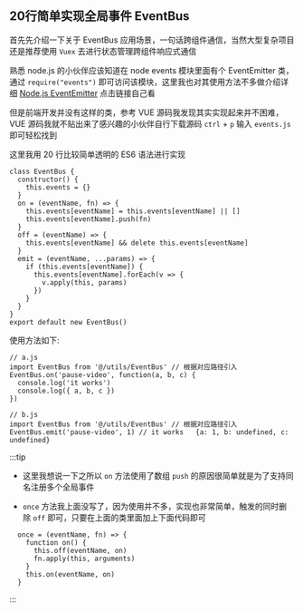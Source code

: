 ## 20行简单实现全局事件 EventBus

首先先介绍一下关于 EventBus 应用场景，一句话跨组件通信，当然大型复杂项目还是推荐使用 `Vuex` 去进行状态管理跨组件响应式通信

熟悉 node.js 的小伙伴应该知道在 node events 模块里面有个 EventEmitter 类，通过 `require("events")` 即可访问该模块，这里我也对其使用方法不多做介绍详细 [Node.js EventEmitter](https://www.runoob.com/nodejs/nodejs-event.html) 点击链接自己看

但是前端开发并没有这样的类，参考 VUE 源码我发现其实实现起来并不困难，VUE 源码我就不贴出来了感兴趣的小伙伴自行下载源码 `ctrl` + `p` 输入 `events.js` 即可轻松找到

这里我用 20 行比较简单透明的 ES6 语法进行实现

```JS
class EventBus {
  constructor() {
    this.events = {}
  }
  on = (eventName, fn) => {
    this.events[eventName] = this.events[eventName] || []
    this.events[eventName].push(fn)
  }
  off = (eventName) => {
    this.events[eventName] && delete this.events[eventName]
  }
  emit = (eventName, ...params) => {
    if (this.events[eventName]) {
      this.events[eventName].forEach(v => {
        v.apply(this, params)
      })
    }
  }
}
export default new EventBus()
```

使用方法如下:

```JS
// a.js
import EventBus from '@/utils/EventBus' // 根据对应路径引入
EventBus.on('pause-video', function(a, b, c) {
  console.log('it works')
  console.log({ a, b, c })
})
```

```JS
// b.js
import EventBus from '@/utils/EventBus' // 根据对应路径引入
EventBus.emit('pause-video', 1) // it works   {a: 1, b: undefined, c: undefined}

```

:::tip

- 这里我想说一下之所以 `on` 方法使用了数组 `push` 的原因很简单就是为了支持同名注册多个全局事件

- `once` 方法我上面没写了，因为使用并不多，实现也非常简单，触发的同时删除 `off` 即可，只要在上面的类里面加上下面代码即可

```JS
  once = (eventName, fn) => {
    function on() {
      this.off(eventName, on)
      fn.apply(this, arguments)
    }
    this.on(eventName, on)
  }
```
:::